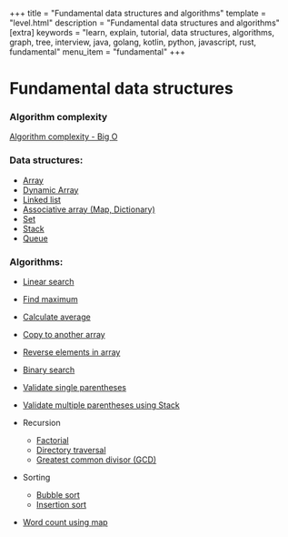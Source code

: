 +++
title = "Fundamental data structures and algorithms"
template = "level.html"
description = "Fundamental data structures and algorithms"
[extra]
    keywords = "learn, explain, tutorial, data structures, algorithms, graph, tree, interview, java, golang, kotlin, python, javascript, rust, fundamental"
    menu_item = "fundamental"
+++

# Fundamental data structures

### Algorithm complexity
[Algorithm complexity - Big O](/fundamental/bigo)

### Data structures:
- [Array](/fundamental/array) 
- [Dynamic Array](/fundamental/dynamic-array)
- [Linked list](/fundamental/linkedlist)
- [Associative array (Map, Dictionary)](/fundamental/map)
- [Set](/fundamental/set) 
- [Stack](/fundamental/stack)
- [Queue](/fundamental/queue)

### Algorithms:

- [Linear search](/fundamental/linear-search) 
- [Find maximum](/fundamental/find-maximum)
- [Calculate average](/fundamental/average)
- [Copy to another array](/fundamental/copy-array)
- [Reverse elements in array](/fundamental/reverse-array)
- [Binary search](/fundamental/binary-search)
- [Validate single parentheses](/fundamental/validate-single-parentheses)
- [Validate multiple parentheses using Stack](/fundamental/validate-multiple-parentheses)
- Recursion
  - [Factorial](/fundamental/recursive-factorial)
  - [Directory traversal](/fundamental/recursive-directory-traversal)
  - [Greatest common divisor (GCD)](/fundamental/recursive-greatest-common-divisor) 

- Sorting
  - [Bubble sort](/fundamental/bubble-sort)
  - [Insertion sort](/fundamental/insertion-sort)
- [Word count using map](/fundamental/word-count)






